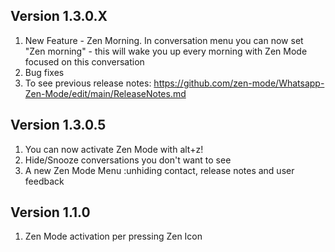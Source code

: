 Version 1.3.0.X
---------------
1. New Feature - Zen Morning. In conversation menu you can now set "Zen morning" - this will wake you up every morning with Zen Mode focused on this conversation
2. Bug fixes
3. To see previous release notes: https://github.com/zen-mode/Whatsapp-Zen-Mode/edit/main/ReleaseNotes.md

Version 1.3.0.5
---------------
1. You can now activate Zen Mode with alt+z!
2. Hide/Snooze conversations you don't want to see
3. A new Zen Mode Menu :unhiding contact, release notes and user feedback

Version 1.1.0
-------------
1. Zen Mode activation per pressing Zen Icon
